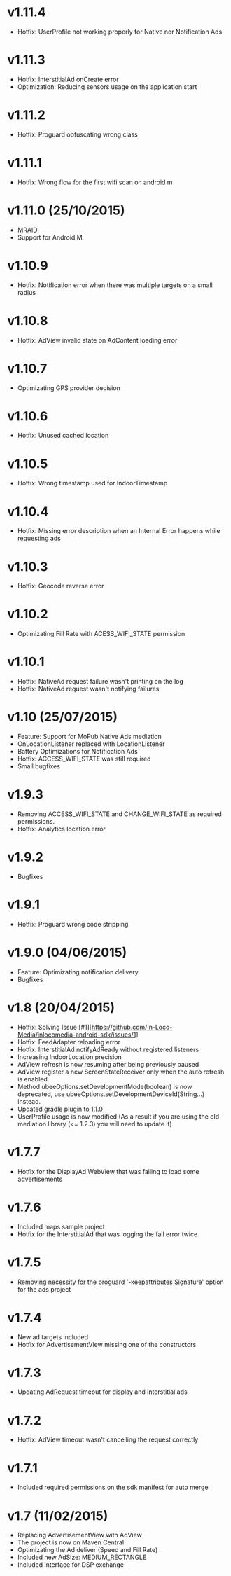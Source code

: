 v1.11.4
===
- Hotfix: UserProfile not working properly for Native nor Notification Ads

v1.11.3
===
- Hotfix: InterstitialAd onCreate error
- Optimization: Reducing sensors usage on the application start

v1.11.2
===
- Hotfix: Proguard obfuscating wrong class 

v1.11.1
===
- Hotfix: Wrong flow for the first wifi scan on android m

v1.11.0 (25/10/2015)
===
- MRAID
- Support for Android M

v1.10.9
===
- Hotfix: Notification error when there was multiple targets on a small radius

v1.10.8
===
- Hotfix: AdView invalid state on AdContent loading error

v1.10.7
===
- Optimizating GPS provider decision

v1.10.6
===
- Hotfix: Unused cached location

v1.10.5
===
- Hotfix: Wrong timestamp used for IndoorTimestamp

v1.10.4
===
- Hotfix: Missing error description when an Internal Error happens while requesting ads

v1.10.3
===
- Hotfix: Geocode reverse error

v1.10.2
===
- Optimizating Fill Rate with ACESS_WIFI_STATE permission

v1.10.1
===
- Hotfix: NativeAd request failure wasn't printing on the log
- Hotfix: NativeAd request wasn't notifying failures

v1.10 (25/07/2015)
===
* Feature: Support for MoPub Native Ads mediation
* OnLocationListener replaced with LocationListener
* Battery Optimizations for Notification Ads
* Hotfix: ACCESS_WIFI_STATE was still required
* Small bugfixes

v1.9.3
===
* Removing ACCESS_WIFI_STATE and CHANGE_WIFI_STATE as required permissions.
* Hotfix: Analytics location error

v1.9.2
===
* Bugfixes

v1.9.1 
===
* Hotfix: Proguard wrong code stripping

v1.9.0 (04/06/2015)
===
* Feature: Optimizating notification delivery
* Bugfixes

v1.8 (20/04/2015)
===
* Hotfix: Solving Issue [#1][https://github.com/In-Loco-Media/inlocomedia-android-sdk/issues/1]
* Hotfix: FeedAdapter reloading error
* Hotfix: InterstitialAd notifyAdReady without registered listeners
* Increasing IndoorLocation precision
* AdView refresh is now resuming after being previously paused
* AdView register a new ScreenStateReceiver only when the auto refresh is enabled.
* Method ubeeOptions.setDevelopmentMode(boolean) is now deprecated, use ubeeOptions.setDevelopmentDeviceId(String...) instead.
* Updated gradle plugin to 1.1.0
* UserProfile usage is now modified (As a result if you are using the old mediation library (<= 1.2.3) you will need to update it)

v1.7.7
===
* Hotfix for the DisplayAd WebView that was failing to load some advertisements

v1.7.6
===
* Included maps sample project
* Hotfix for the InterstitialAd that was logging the fail error twice

v1.7.5
===
* Removing necessity for the proguard '-keepattributes Signature' option for the ads project

v1.7.4
===
* New ad targets included
* Hotfix for AdvertisementView missing one of the constructors

v1.7.3
===
* Updating AdRequest timeout for display and interstitial ads

v1.7.2
===
* Hotfix: AdView timeout wasn't cancelling the request correctly

v1.7.1
===
* Included required permissions on the sdk manifest for auto merge

v1.7 (11/02/2015)
===

* Replacing AdvertisementView with AdView
* The project is now on Maven Central
* Optimizating the Ad deliver (Speed and Fill Rate)
* Included new AdSize: MEDIUM_RECTANGLE
* Included interface for DSP exchange


